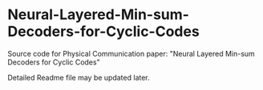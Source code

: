 # Neural-Layered-Min-sum-Decoders-for-Cyclic-Codes
Source code for Physical Communication paper: "Neural Layered Min-sum Decoders for Cyclic Codes"

Detailed Readme file may be updated later.
